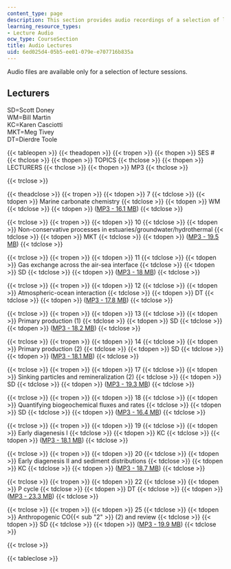 ```yaml
---
content_type: page
description: This section provides audio recordings of a selection of lecture sessions.
learning_resource_types:
- Lecture Audio
ocw_type: CourseSection
title: Audio Lectures
uid: 6ed025d4-05b5-ee01-079e-e707716b835a
---
```


Audio files are available only for a selection of lecture sessions.

Lecturers
---------

SD=Scott Doney  
WM=Bill Martin  
KC=Karen Casciotti  
MKT=Meg Tivey  
DT=Dierdre Toole

{{< tableopen >}}
{{< theadopen >}}
{{< tropen >}}
{{< thopen >}}
SES #
{{< thclose >}}
{{< thopen >}}
TOPICS
{{< thclose >}}
{{< thopen >}}
LECTURERS
{{< thclose >}}
{{< thopen >}}
MP3
{{< thclose >}}

{{< trclose >}}

{{< theadclose >}}
{{< tropen >}}
{{< tdopen >}}
7
{{< tdclose >}}
{{< tdopen >}}
Marine carbonate chemistry
{{< tdclose >}}
{{< tdopen >}}
WM
{{< tdclose >}}
{{< tdopen >}}
([MP3 - 16.1 MB](/ans7870/12/12.742/f06/audiolectures/MarChem9_28edit.mp3))
{{< tdclose >}}

{{< trclose >}}
{{< tropen >}}
{{< tdopen >}}
10
{{< tdclose >}}
{{< tdopen >}}
Non-conservative processes in estuaries/groundwater/hydrothermal
{{< tdclose >}}
{{< tdopen >}}
MKT
{{< tdclose >}}
{{< tdopen >}}
([MP3 - 19.5 MB](/ans7870/12/12.742/f06/audiolectures/MarChem10_12edit.mp3))
{{< tdclose >}}

{{< trclose >}}
{{< tropen >}}
{{< tdopen >}}
11
{{< tdclose >}}
{{< tdopen >}}
Gas exchange across the air-sea interface
{{< tdclose >}}
{{< tdopen >}}
SD
{{< tdclose >}}
{{< tdopen >}}
([MP3 - 18 MB](/ans7870/12/12.742/f06/audiolectures/MarChem10_17edit.mp3))
{{< tdclose >}}

{{< trclose >}}
{{< tropen >}}
{{< tdopen >}}
12
{{< tdclose >}}
{{< tdopen >}}
Atmospheric-ocean interaction
{{< tdclose >}}
{{< tdopen >}}
DT
{{< tdclose >}}
{{< tdopen >}}
([MP3 - 17.8 MB](/ans7870/12/12.742/f06/audiolectures/MarChem10_19edit.mp3))
{{< tdclose >}}

{{< trclose >}}
{{< tropen >}}
{{< tdopen >}}
13
{{< tdclose >}}
{{< tdopen >}}
Primary production (1)
{{< tdclose >}}
{{< tdopen >}}
SD
{{< tdclose >}}
{{< tdopen >}}
([MP3 - 18.2 MB](/ans7870/12/12.742/f06/audiolectures/MarChem10_26edit.mp3))
{{< tdclose >}}

{{< trclose >}}
{{< tropen >}}
{{< tdopen >}}
14
{{< tdclose >}}
{{< tdopen >}}
Primary production (2)
{{< tdclose >}}
{{< tdopen >}}
SD
{{< tdclose >}}
{{< tdopen >}}
([MP3 - 18.1 MB](/ans7870/12/12.742/f06/audiolectures/MarChem10_31edit.mp3))
{{< tdclose >}}

{{< trclose >}}
{{< tropen >}}
{{< tdopen >}}
17
{{< tdclose >}}
{{< tdopen >}}
Sinking particles and remineralization (2)
{{< tdclose >}}
{{< tdopen >}}
SD
{{< tdclose >}}
{{< tdopen >}}
([MP3 - 19.3 MB](/ans7870/12/12.742/f06/audiolectures/MarChem11_9edit.mp3))
{{< tdclose >}}

{{< trclose >}}
{{< tropen >}}
{{< tdopen >}}
18
{{< tdclose >}}
{{< tdopen >}}
Quantifying biogeochemical fluxes and rates
{{< tdclose >}}
{{< tdopen >}}
SD
{{< tdclose >}}
{{< tdopen >}}
([MP3 - 16.4 MB](/ans7870/12/12.742/f06/audiolectures/MarChem11_14edit.mp3))
{{< tdclose >}}

{{< trclose >}}
{{< tropen >}}
{{< tdopen >}}
19
{{< tdclose >}}
{{< tdopen >}}
Early diagenesis I
{{< tdclose >}}
{{< tdopen >}}
KC
{{< tdclose >}}
{{< tdopen >}}
([MP3 - 18.1 MB](/ans7870/12/12.742/f06/audiolectures/MarChem11_16edit.mp3))
{{< tdclose >}}

{{< trclose >}}
{{< tropen >}}
{{< tdopen >}}
20
{{< tdclose >}}
{{< tdopen >}}
Early diagenesis II and sediment distributions
{{< tdclose >}}
{{< tdopen >}}
KC
{{< tdclose >}}
{{< tdopen >}}
([MP3 - 18.7 MB](/ans7870/12/12.742/f06/audiolectures/MarChem11_21edit.mp3))
{{< tdclose >}}

{{< trclose >}}
{{< tropen >}}
{{< tdopen >}}
22
{{< tdclose >}}
{{< tdopen >}}
P cycle
{{< tdclose >}}
{{< tdopen >}}
DT
{{< tdclose >}}
{{< tdopen >}}
([MP3 - 23.3 MB](/ans7870/12/12.742/f06/audiolectures/MarChem11_30edit.mp3))
{{< tdclose >}}

{{< trclose >}}
{{< tropen >}}
{{< tdopen >}}
25
{{< tdclose >}}
{{< tdopen >}}
Anthropogenic CO{{< sub "2" >}} (2) and review
{{< tdclose >}}
{{< tdopen >}}
SD
{{< tdclose >}}
{{< tdopen >}}
([MP3 - 19.9 MB](/ans7870/12/12.742/f06/audiolectures/MarChem12_12edit.mp3))
{{< tdclose >}}

{{< trclose >}}

{{< tableclose >}}